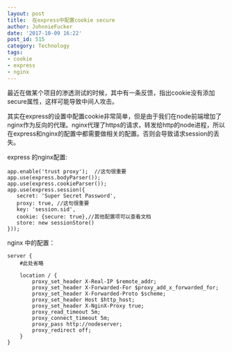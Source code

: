 ```yaml
---
layout: post
title:  在express中配置cookie secure
author: JohnnieFucker
date: '2017-10-09 16:22'
post_id: 515
category: Technology
tags:
- cookie
- express
- nginx
---
```


最近在做某个项目的渗透测试的时候，其中有一条反馈，指出cookie没有添加secure属性，这样可能导致中间人攻击。


其实在express的设置中配置cookie非常简单，但是由于我们在node前端增加了nginx作为反向的代理。nginx代理了https的请求，转发给http的node进程，所以在express和nginx的配置中都需要做相关的配置。否则会导致请求session的丢失。

<!--break-->
express 的nginx配置:
```
app.enable('trust proxy');  //这句很重要
app.use(express.bodyParser());
app.use(express.cookieParser());
app.use(express.session({
   secret: 'Super Secret Password',
   proxy: true, //这句很重要 
   key: 'session.sid',
   cookie: {secure: true},//其他配置项可以查看文档
   store: new sessionStore() 
}));
```

nginx 中的配置：
```
server {
    #此处省略

    location / {
        proxy_set_header X-Real-IP $remote_addr;
        proxy_set_header X-Forwarded-For $proxy_add_x_forwarded_for;
		proxy_set_header X-Forwarded-Proto $scheme; 
        proxy_set_header Host $http_host;
        proxy_set_header X-NginX-Proxy true;
        proxy_read_timeout 5m;
        proxy_connect_timeout 5m;
        proxy_pass http://nodeserver;
        proxy_redirect off;
    }
}
```